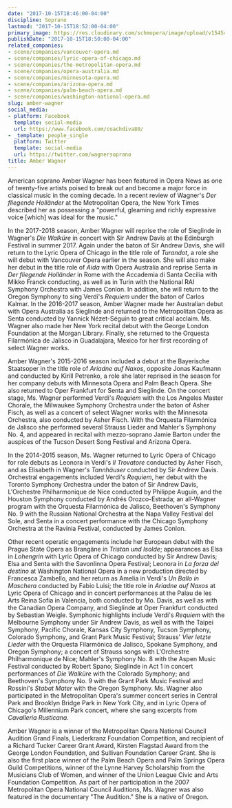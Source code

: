 ```yaml
---
date: "2017-10-15T18:46:00-04:00"
discipline: Soprano
lastmod: "2017-10-15T18:52:00-04:00"
primary_image: https://res.cloudinary.com/schmopera/image/upload/v1545409169/media/webhook-uploads/1508107544712/Amber_Wagner_pc_TK_1_300dpi.jpg.jpg
publishDate: "2017-10-15T18:50:00-04:00"
related_companies:
- scene/companies/vancouver-opera.md
- scene/companies/lyric-opera-of-chicago.md
- scene/companies/the-metropolitan-opera.md
- scene/companies/opera-australia.md
- scene/companies/minnesota-opera.md
- scene/companies/arizona-opera.md
- scene/companies/palm-beach-opera.md
- scene/companies/washington-national-opera.md
slug: amber-wagner
social_media:
- platform: Facebook
  template: social-media
  url: https://www.facebook.com/coachdiva80/
- _template: people_single
  platform: Twitter
  template: social-media
  url: https://twitter.com/wagnersoprano
title: Amber Wagner
---
```


American soprano Amber Wagner has been featured in Opera News as one of twenty-five artists poised to break out and become a major force in classical music in the coming decade. In a recent review of Wagner's *Der fliegende Holländer* at the Metropolitan Opera, the New York Times described her as possessing a "powerful, gleaming and richly expressive voice [which] was ideal for the music."

In the 2017-2018 season, Amber Wagner will reprise the role of Sieglinde in Wagner's *Die Walküre* in concert with Sir Andrew Davis at the Edinburgh Festival in summer 2017. Again under the baton of Sir Andrew Davis, she will return to the Lyric Opera of Chicago in the title role of *Turandot*, a role she will debut with Vancouver Opera earlier in the season. She will also make her debut in the title role of *Aida* with Opera Australia and reprise Senta in *Der fliegende Holländer* in Rome with the Accademia di Santa Cecilia with Mikko Franck conducting, as well as in Turin with the National RAI Symphony Orchestra with James Conlon. In addition, she will return to the Oregon Symphony to sing Verdi's *Requiem* under the baton of Carlos Kalmar. In the 2016-2017 season, Amber Wagner made her Australian debut with Opera Australia as Sieglinde and returned to the Metropolitan Opera as Senta conducted by Yannick Nézet-Séguin to great critical acclaim. Ms. Wagner also made her New York recital debut with the George London Foundation at the Morgan Library. Finally, she returned to the Orquesta Filarmónica de Jalisco in Guadalajara, Mexico for her first recording of select Wagner works. 

Amber Wagner's 2015-2016 season included a debut at the Bayerische Staatsoper in the title role of *Ariadne auf Naxos*, opposite Jonas Kaufmann and conducted by Kirill Petrenko, a role she later reprised in the season for her company debuts with Minnesota Opera and Palm Beach Opera. She also returned to Oper Frankfurt for Senta and Sieglinde. On the concert stage, Ms. Wagner performed Verdi's *Requiem* with the Los Angeles Master Chorale, the Milwaukee Symphony Orchestra under the baton of Asher Fisch, as well as a concert of select Wagner works with the Minnesota Orchestra, also conducted by Asher Fisch. With the Orquesta Filarmónica de Jalisco she performed several Strauss Lieder and Mahler's Symphony No. 4, and appeared in recital with mezzo-soprano Jamie Barton under the auspices of the Tucson Desert Song Festival and Arizona Opera. 

In the 2014-2015 season, Ms. Wagner returned to Lyric Opera of Chicago for role debuts as Leonora in Verdi's *Il Trovatore* conducted by Asher Fisch, and as Elisabeth in Wagner's *Tannhäuser* conducted by Sir Andrew Davis. Orchestral engagements included Verdi's *Requiem*, her debut with the Toronto Symphony Orchestra under the baton of Sir Andrew Davis, L'Orchestre Philharmonique de Nice conducted by Philippe Auguin, and the Houston Symphony conducted by Andrés Orozco-Estrada; an all-Wagner program with the Orquesta Filarmónica de Jalisco, Beethoven's Symphony No. 9 with the Russian National Orchestra at the Napa Valley Festival del Sole, and Senta in a concert performance with the Chicago Symphony Orchestra at the Ravinia Festival, conducted by James Conlon. 

Other recent operatic engagements include her European debut with the Prague State Opera as Brangäne in *Tristan und Isolde*; appearances as Elsa in *Lohengrin* with Lyric Opera of Chicago conducted by Sir Andrew Davis; Elsa and Senta with the Savonlinna Opera Festival; Leonora in *La forza del destino* at Washington National Opera in a new production directed by Francesca Zambello, and her return as Amelia in Verdi's *Un Ballo in Maschera* conducted by Fabio Luisi; the title role in *Ariadne auf Naxos* at Lyric Opera of Chicago and in concert performances at the Palau de les Arts Reina Sofia in Valencia, both conducted by Mo. Davis, as well as with the Canadian Opera Company, and Sieglinde at Oper Frankfurt conducted by Sebastian Weigle. Symphonic highlights include Verdi's *Requiem* with the Melbourne Symphony under Sir Andrew Davis, as well as with the Taipei Symphony, Pacific Chorale, Kansas City Symphony, Tucson Symphony, Colorado Symphony, and Grant Park Music Festival; Strauss' *Vier letzte Lieder* with the Orquesta Filarmónica de Jalisco, Spokane Symphony, and Oregon Symphony; a concert of Strauss songs with L'Orchestre Philharmonique de Nice; Mahler's Symphony No. 8 with the Aspen Music Festival conducted by Robert Spano; Sieglinde in Act 1 in concert performances of *Die Walküre* with the Colorado Symphony; and Beethoven's Symphony No. 9 with the Grant Park Music Festival and Rossini's *Stabat Mater* with the Oregon Symphony. Ms. Wagner also participated in the Metropolitan Opera's summer concert series in Central Park and Brooklyn Bridge Park in New York City, and in Lyric Opera of Chicago's Millennium Park concert, where she sang excerpts from *Cavalleria Rusticana*. 

Amber Wagner is a winner of the Metropolitan Opera National Council Audition Grand Finals, Liederkranz Foundation Competition, and recipient of a Richard Tucker Career Grant Award, Kirsten Flagstad Award from the George London Foundation, and Sullivan Foundation Career Grant. She is also the first place winner of the Palm Beach Opera and Palm Springs Opera Guild Competitions, winner of the Lynne Harvey Scholarship from the Musicians Club of Women, and winner of the Union League Civic and Arts Foundation Competition. As part of her participation in the 2007 Metropolitan Opera National Council Auditions, Ms. Wagner was also featured in the documentary "The Audition." She is a native of Oregon.
